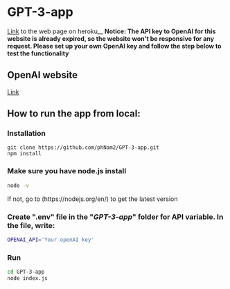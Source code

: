 # GPT-3-app
[Link](https://openai-search-app.herokuapp.com) to the web page on heroku__
__Notice: The API key to OpenAI for this website is already expired, so the website won't be responsive for any request. Please set up your own OpenAI key and follow the step below to test the functionality__

## OpenAI website
[Link](https://openai.com/api/)

## How to run the app from local:
### Installation
```shell
git clone https://github.com/phNam2/GPT-3-app.git
npm install
```
### Make sure you have node.js install
```bash
node -v
```
<p>If not, go to (https://nodejs.org/en/) to get the latest version</p>

### Create ".env" file in the "_GPT-3-app_" folder for API variable. In the file, write:
```bash
OPENAI_API='Your openAI key'
```

### Run
```bash
cd GPT-3-app
node index.js
```